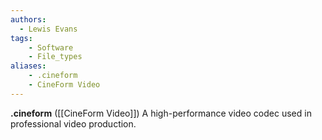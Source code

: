 ```yaml
---
authors:
  - Lewis Evans
tags:
    - Software
    - File_types
aliases:
    - .cineform
    - CineForm Video
---
```

**.cineform** ([[CineForm Video]]) A high-performance video codec used in professional video production.
